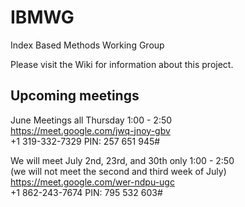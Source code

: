 # IBMWG
Index Based Methods Working Group

Please visit the Wiki for information about this project.

## Upcoming meetings
June Meetings all Thursday 1:00 - 2:50  
https://meet.google.com/jwq-jnoy-gbv  
+1 319-332-7329‬ PIN: ‪257 651 945‬#  

We will meet July 2nd, 23rd, and 30th only 1:00 - 2:50  
(we will not meet the second and third week of July)  
https://meet.google.com/wer-ndpu-ugc  
+1 862-243-7674‬ PIN: ‪795 532 603‬#  

